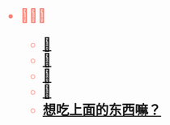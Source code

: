 
<style> b{ font-size:26px; color: #FA8072;} </style>

<b>

- 🍔🍔🍔
    
    - [:sushi:](/) 
    - [:meat_on_bone:](/)
    - [:ramen:](/)
    - [:shaved_ice:](/)
    - [想吃上面的东西嘛？](flower/wo.md)

</b>